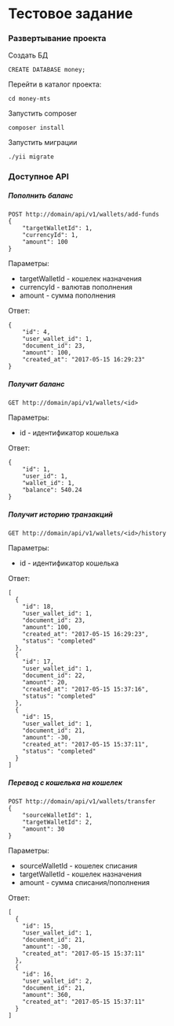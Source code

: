 Тестовое задание
============================

### Развертывание проекта

Создать БД

~~~
CREATE DATABASE money;
~~~

Перейти в каталог проекта:

~~~
cd money-mts
~~~

Запустить composer

~~~
composer install
~~~

Запустить миграции

~~~
./yii migrate
~~~

### Доступное API

##### Пополнить баланс

~~~
POST http://domain/api/v1/wallets/add-funds
{
    "targetWalletId": 1,
    "currencyId": 1,
    "amount": 100
}
~~~
Параметры:
* targetWalletId - кошелек назначения
* currencyId - валютав пополнения
* amount - сумма пополнения

Ответ:

~~~
{
    "id": 4,
    "user_wallet_id": 1,
    "document_id": 23,
    "amount": 100,
    "created_at": "2017-05-15 16:29:23"
}
~~~

##### Получит баланс

~~~
GET http://domain/api/v1/wallets/<id>
~~~
Параметры:
* id - идентификатор кошелька

Ответ:

~~~
{
    "id": 1,
    "user_id": 1,
    "wallet_id": 1,
    "balance": 540.24
}
~~~

##### Получит историю транзакций

~~~
GET http://domain/api/v1/wallets/<id>/history
~~~
Параметры:
* id - идентификатор кошелька

Ответ:

~~~
[
  {
    "id": 18,
    "user_wallet_id": 1,
    "document_id": 23,
    "amount": 100,
    "created_at": "2017-05-15 16:29:23",
    "status": "completed"
  },
  {
    "id": 17,
    "user_wallet_id": 1,
    "document_id": 22,
    "amount": 20,
    "created_at": "2017-05-15 15:37:16",
    "status": "completed"
  },
  {
    "id": 15,
    "user_wallet_id": 1,
    "document_id": 21,
    "amount": -30,
    "created_at": "2017-05-15 15:37:11",
    "status": "completed"
  }
]
~~~

##### Перевод с кошелька на кошелек

~~~
POST http://domain/api/v1/wallets/transfer
{
    "sourceWalletId": 1,
    "targetWalletId": 2,
    "amount": 30
}
~~~
Параметры:
* sourceWalletId - кошелек списания
* targetWalletId - кошелек назначения
* amount - сумма списания/пополнения

Ответ:

~~~
[
  {
    "id": 15,
    "user_wallet_id": 1,
    "document_id": 21,
    "amount": -30,
    "created_at": "2017-05-15 15:37:11"
  },
  {
    "id": 16,
    "user_wallet_id": 2,
    "document_id": 21,
    "amount": 360,
    "created_at": "2017-05-15 15:37:11"
  }
]
~~~
